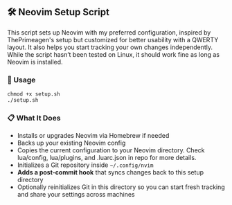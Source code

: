 ## 🛠 Neovim Setup Script

This script sets up Neovim with my preferred configuration, inspired by ThePrimeagen's setup but customized for better usability with a QWERTY layout. It also helps you start tracking your own changes independently.
While the script hasn’t been tested on Linux, it should work fine as long as Neovim is installed.

### 🚀 Usage

```
chmod +x setup.sh
./setup.sh
```

### 📋 What It Does

- Installs or upgrades Neovim via Homebrew if needed
- Backs up your existing Neovim config
- Copies the current configuration to your Neovim directory. Check lua/config, lua/plugins, and .luarc.json in repo for more details.
- Initializes a Git repository inside `~/.config/nvim`
- **Adds a post-commit hook** that syncs changes back to this setup directory
- Optionally reinitializes Git in this directory so you can start fresh tracking and share your settings across machines

